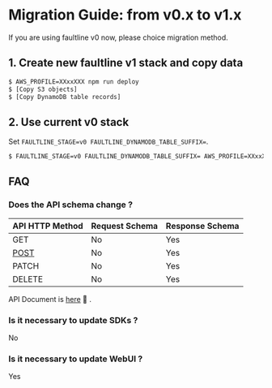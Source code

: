 # Migration Guide: from v0.x to v1.x

If you are using faultline v0 now, please choice migration method.

## 1. Create new faultline v1 stack and copy data

```sh
$ AWS_PROFILE=XXxxXXX npm run deploy
$ [Copy S3 objects]
$ [Copy DynamoDB table records]
```

## 2. Use current v0 stack

Set `FAULTLINE_STAGE=v0 FAULTLINE_DYNAMODB_TABLE_SUFFIX=`.

```sh
$ FAULTLINE_STAGE=v0 FAULTLINE_DYNAMODB_TABLE_SUFFIX= AWS_PROFILE=XXxxXXX npm run deploy
```

## FAQ

### Does the API schema change ?

| API HTTP Method | Request Schema | Response Schema |
| --- | --- | --- |
| GET | No | Yes |
| [POST](https://github.com/faultline/faultline/blob/master/docs/api.md#post-projectsprojecterrors) | No | Yes |
| PATCH | No | Yes |
| DELETE | No | Yes |

API Document is [here](api.md) :book: .

### Is it necessary to update SDKs ?

No

### Is it necessary to update WebUI ?

Yes
